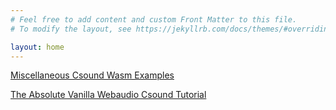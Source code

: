```yaml
---
# Feel free to add content and custom Front Matter to this file.
# To modify the layout, see https://jekyllrb.com/docs/themes/#overriding-theme-defaults

layout: home
---
```


[Miscellaneous Csound Wasm Examples]("https://vlazzarini.github.io/wasm/index.html")

[The Absolute Vanilla Webaudio Csound Tutorial]("https://vlazzarini.github.io/vanilla/index.html")
